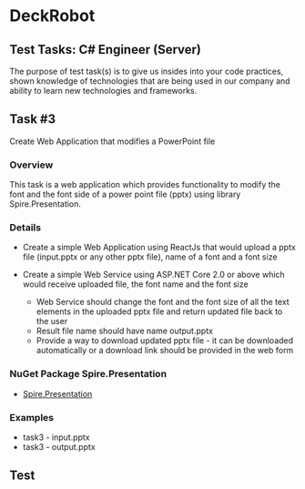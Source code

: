 # DeckRobot

## Test Tasks: C# Engineer (Server)

The purpose of test task(s) is to give us insides into your code practices, shown knowledge of technologies that are being used in our company and ability to learn new technologies and frameworks.

## Task #3 

Create Web Application that modifies a PowerPoint file 

### Overview 

This task is a web application which provides functionality to modify the font and the font side of a power point file (pptx) using library Spire.Presentation.

### Details

- Create a simple Web Application using ReactJs that would upload a pptx file (input.pptx or any other pptx file), name of a font and a font size

- Create a simple Web Service using ASP.NET Core 2.0 or above which would receive uploaded file, the font name and the font size

    - Web Service should change the font and the font size of all the text elements in the uploaded pptx file and return updated file back to the user
    - Result file name should have name output.pptx
    - Provide a way to download updated pptx file - it can be downloaded automatically or a download link should be provided in the web form

### NuGet Package Spire.Presentation


- [Spire.Presentation](https://www.nuget.org/packages/Spire.Presentation/)

### Examples

- task3 - input.pptx
- task3 - output.pptx

## Test